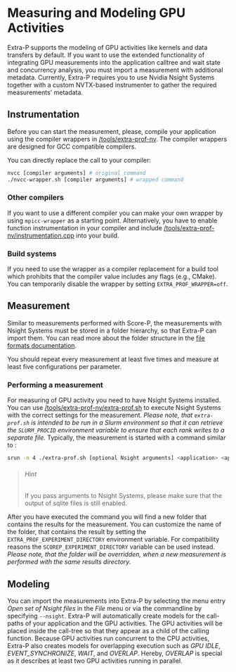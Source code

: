 Measuring and Modeling GPU Activities
=====================================

Extra-P supports the modeling of GPU activities like kernels and data transfers by default.
If you want to use the extended functionality of integrating GPU measurements into the application calltree and wait
state and concurrency analysis, you must import a measurement with additional metadata. Currently, Extra-P requires you
to use Nvidia Nsight Systems together with a custom NVTX-based instrumenter to gather the required measurements'
metadata.


Instrumentation
---------------
Before you can start the measurement, please, compile your application using the compiler wrappers
in [/tools/extra-prof-nv](/tools/extra-prof-nv). The compiler wrappers are designed for GCC compatible compilers.

You can directly replace the call to your compiler:

```sh
nvcc [compiler arguments] # original command
./nvcc-wrapper.sh [compiler arguments] # wrapped command
```

### Other compilers

If you want to use a different compiler you can make your own wrapper by using `mpicc-wrapper` as a starting point.
Alternatively, you have to enable function instrumentation in your compiler and
include [/tools/extra-prof-nv/instrumentation.cpp](/tools/extra-prof-nv/instrumentation.cpp) into your build.

### Build systems

If you need to use the wrapper as a compiler replacement for a build tool which prohibits that the compiler value
includes any flags (e.g., CMake). You can temporarily disable the wrapper by setting `EXTRA_PROF_WRAPPER=off`.


Measurement
-----------
Similar to measurements performed with Score-P, the measurements with Nsight Systems must be stored in a folder
hierarchy, so that Extra-P can import them. You can read more about the folder structure in
the [file formats documentation](file-formats.md#nsight-systems-with-extra-prof-data-file-format).

You should repeat every measurement at least five times and measure at least five configurations per parameter.

### Performing a measurement

For measuring of GPU activity you need to have Nsight Systems installed. You can
use [/tools/extra-prof-nv/extra-prof.sh](/tools/extra-prof-nv/extra-prof.sh) to execute Nsight Systems with the correct
settings for the measurement.
*Please note, that `extra-prof.sh` is intended to be run in a Slurm environment so that it
can retrieve the `SLURM_PROCID` environment variable to ensure that each rank writes to a separate file.*
Typically, the measurement is started with a command similar to :

```sh
srun -n 4 ./extra-prof.sh [optional Nsight arguments] <application> <application arguments>
```

> ###### Hint
> If you pass arguments to Nsight Systems, please make sure that the output of sqlite files is still enabled.

After you have executed the command you will find a new folder that contains the results for the measurement.
You can customize the name of the folder, that contains the result by setting the `EXTRA_PROF_EXPERIMENT_DIRECTORY`
environment variable. For compatibility reasons the `SCOREP_EXPERIMENT_DIRECTORY` variable can be used instead. *Please
note, that the folder will be overridden, when a new measurement is performed with the same results directory.*


Modeling
--------

You can import the measurements into Extra-P by selecting the menu entry *Open set of Nsight files* in the *File* menu
or via the commandline by specifying `--nsight`. Extra-P will automatically create models for the call-paths of your
application and the GPU activities. The GPU activities will be placed inside the call-tree so that they appear as a
child of the calling function. Because GPU activities run concurrent to the CPU activities, Extra-P also creates models
for overlapping execution such as *GPU IDLE*, *EVENT_SYNCHRONIZE*, *WAIT*, and *OVERLAP*. Hereby, *OVERLAP* is special
as it describes at least two GPU activities running in parallel.

